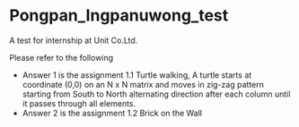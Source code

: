 # Pongpan_Ingpanuwong_test
A test for internship at Unit Co.Ltd.

Please refer to the following
- Answer 1 is the assignment 1.1 Turtle walking, 
    A turtle starts at coordinate (0,0) on an N x N matrix and moves in zig-zag pattern starting from South to North alternating direction after each column until it passes through all elements.
- Answer 2  is the assignment 1.2 Brick on the Wall